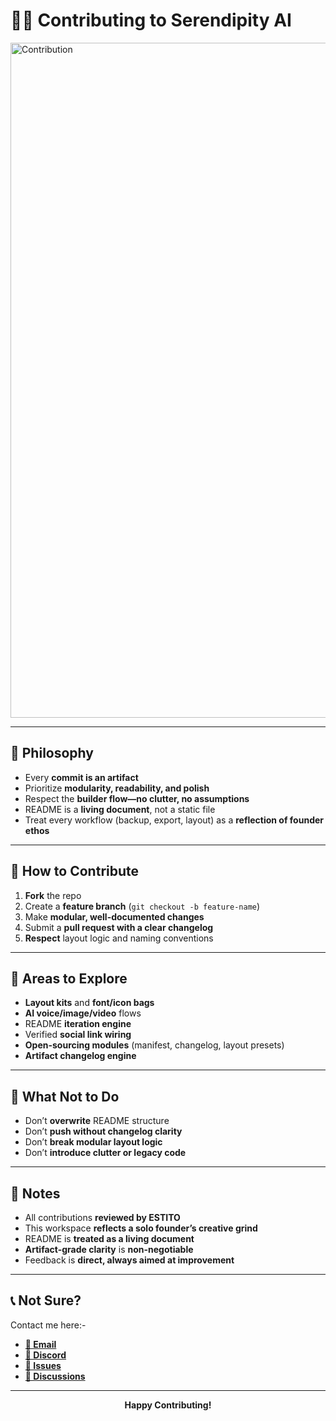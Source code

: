 # 🤝🏻 Contributing to Serendipity AI

<img width="1920" height="1080" alt="Contribution" src="https://github.com/user-attachments/assets/66316da5-2bc4-4194-be08-4a3600c294ad" />

---

## 🧠 Philosophy

- Every **commit is an artifact**
- Prioritize **modularity, readability, and polish**
- Respect the **builder flow—no clutter, no assumptions**
- README is a **living document**, not a static file
- Treat every workflow (backup, export, layout) as a **reflection of founder ethos**

---

## 🧪 How to Contribute

1. **Fork** the repo  
2. Create a **feature branch** (`git checkout -b feature-name`)  
3. Make **modular, well-documented changes**
4. Submit a **pull request with a clear changelog**
5. **Respect** layout logic and naming conventions

---

## 🧱 Areas to Explore

- **Layout kits** and **font/icon bags**  
- **AI voice/image/video** flows  
- README **iteration engine**
- Verified **social link wiring**
- **Open-sourcing modules** (manifest, changelog, layout presets)  
- **Artifact changelog engine**

---

## 🚫 What Not to Do

- Don’t **overwrite** README structure  
- Don’t **push without changelog clarity**
- Don’t **break modular layout logic**
- Don’t **introduce clutter or legacy code**

---

## 🧾 Notes

- All contributions **reviewed by ESTITO**
- This workspace **reflects a solo founder’s creative grind**
- README is **treated as a living document**
- **Artifact-grade clarity** is **non-negotiable**
- Feedback is **direct, always aimed at improvement**

---

## 📞 Not Sure?

Contact me here:-
- **[📧 Email](mailto:hehehola1177@hotmail.com)**
- **[💭 Discord
](https://discord.com/users/1191348720227332248)**
- **[🐛 Issues](https://github.com/ESTITO-XP/Serendipity-AI/issues)**
- **[💬 Discussions](https://github.com/ESTITO-XP/Serendipity-AI/discussions)**

---

<div align="center">

**Happy Contributing!**
<div>
